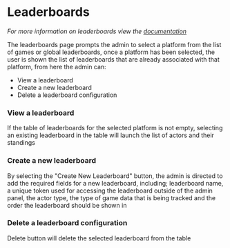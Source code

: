 # Leaderboards
*For more information on leaderboards view the [documentation](/articles/Leaderboards.html)*

The leaderboards page prompts the admin to select a platform from the list of games or global leaderboards, once a platform has been selected, the user is shown the list of leaderboards that are already associated with that platform, from here the admin can:
* View a leaderboard
* Create a new leaderboard
* Delete a leaderboard configuration

### View a leaderboard
If the table of leaderboards for the selected platform is not empty, selecting an existing leaderboard in the table will launch the list of actors and their standings

### Create a new leaderboard
By selecting the "Create New Leaderboard" button, the admin is directed to add the required fields for a new leaderboard, including; leaderboard name, a unique token used for accessing the leaderboard outside of the admin panel, the actor type, the type of game data that is being tracked and the order the leaderboard should be shown in

### Delete a leaderboard configuration
Delete button will delete the selected leaderboard from the table